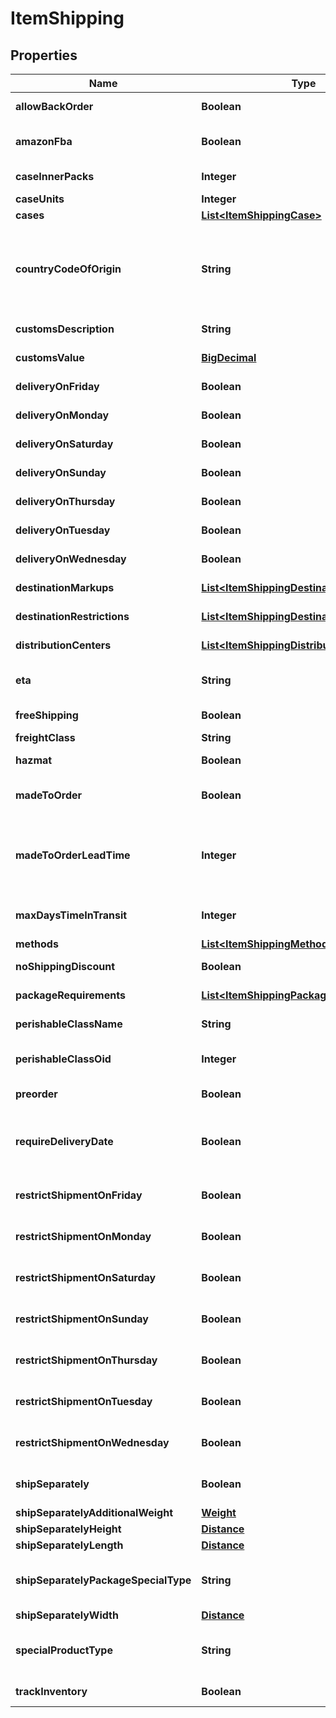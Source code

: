 
# ItemShipping

## Properties
Name | Type | Description | Notes
------------ | ------------- | ------------- | -------------
**allowBackOrder** | **Boolean** | Allow back order |  [optional]
**amazonFba** | **Boolean** | Fulfillment by Amazon.com |  [optional]
**caseInnerPacks** | **Integer** | Case inner packs |  [optional]
**caseUnits** | **Integer** | Case units |  [optional]
**cases** | [**List&lt;ItemShippingCase&gt;**](ItemShippingCase.md) | Cases |  [optional]
**countryCodeOfOrigin** | **String** | Country code of origin for customs forms.  (ISO-3166 two letter code) |  [optional]
**customsDescription** | **String** | Customs description |  [optional]
**customsValue** | [**BigDecimal**](BigDecimal.md) | Customs value |  [optional]
**deliveryOnFriday** | **Boolean** | Delivery on Friday |  [optional]
**deliveryOnMonday** | **Boolean** | Delivery on Monday |  [optional]
**deliveryOnSaturday** | **Boolean** | Delivery on Saturday |  [optional]
**deliveryOnSunday** | **Boolean** | Delivery on Sunday |  [optional]
**deliveryOnThursday** | **Boolean** | Delivery on Thursday |  [optional]
**deliveryOnTuesday** | **Boolean** | Delivery on Tuesday |  [optional]
**deliveryOnWednesday** | **Boolean** | Delivery on Wednesday |  [optional]
**destinationMarkups** | [**List&lt;ItemShippingDestinationMarkup&gt;**](ItemShippingDestinationMarkup.md) | Destination markups |  [optional]
**destinationRestrictions** | [**List&lt;ItemShippingDestinationRestriction&gt;**](ItemShippingDestinationRestriction.md) | Destination restrictions |  [optional]
**distributionCenters** | [**List&lt;ItemShippingDistributionCenter&gt;**](ItemShippingDistributionCenter.md) | Distribution centers |  [optional]
**eta** | **String** | Estimated time of arrival |  [optional]
**freeShipping** | **Boolean** | Qualifies for free shipping |  [optional]
**freightClass** | **String** | Freight class |  [optional]
**hazmat** | **Boolean** | Hazardous material |  [optional]
**madeToOrder** | **Boolean** | True if this item is made to order |  [optional]
**madeToOrderLeadTime** | **Integer** | Number of days lead time it takes to make the item before ite can ship |  [optional]
**maxDaysTimeInTransit** | **Integer** | Maximum days allowed in transit |  [optional]
**methods** | [**List&lt;ItemShippingMethod&gt;**](ItemShippingMethod.md) | Methods |  [optional]
**noShippingDiscount** | **Boolean** | No shipping discounts |  [optional]
**packageRequirements** | [**List&lt;ItemShippingPackageRequirement&gt;**](ItemShippingPackageRequirement.md) | Package requirements |  [optional]
**perishableClassName** | **String** | Perishable class name |  [optional]
**perishableClassOid** | **Integer** | Perishable class object identifier |  [optional]
**preorder** | **Boolean** | This item is on pre-order |  [optional]
**requireDeliveryDate** | **Boolean** | True to require customer to select a delivery date |  [optional]
**restrictShipmentOnFriday** | **Boolean** | Restrict shipment on Friday |  [optional]
**restrictShipmentOnMonday** | **Boolean** | Restrict shipment on Monday |  [optional]
**restrictShipmentOnSaturday** | **Boolean** | Restrict shipment on Saturday |  [optional]
**restrictShipmentOnSunday** | **Boolean** | Restrict shipment on Sunday |  [optional]
**restrictShipmentOnThursday** | **Boolean** | Restrict shipment on Thursday |  [optional]
**restrictShipmentOnTuesday** | **Boolean** | Restrict shipment on Tuesday |  [optional]
**restrictShipmentOnWednesday** | **Boolean** | Restrict shipment on Wednesday |  [optional]
**shipSeparately** | **Boolean** | Ship this item in a separate box |  [optional]
**shipSeparatelyAdditionalWeight** | [**Weight**](Weight.md) |  |  [optional]
**shipSeparatelyHeight** | [**Distance**](Distance.md) |  |  [optional]
**shipSeparatelyLength** | [**Distance**](Distance.md) |  |  [optional]
**shipSeparatelyPackageSpecialType** | **String** | Ship separately package special type |  [optional]
**shipSeparatelyWidth** | [**Distance**](Distance.md) |  |  [optional]
**specialProductType** | **String** | Special product type (USPS Media Mail) |  [optional]
**trackInventory** | **Boolean** | Track inventory |  [optional]



